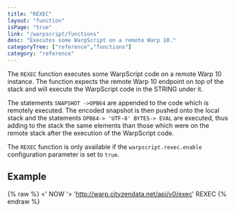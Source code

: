 ```yaml
---
title: "REXEC"
layout: "function"
isPage: "true"
link: "/warpscript/functions"
desc: "Executes some WarpScript on a remote Warp 10."
categoryTree: ["reference","functions"]
category: "reference"
---
```


The `REXEC` function executes some WarpScript code on a remote Warp 10 instance. The function expects the remote Warp 10 endpoint on top of the stack and will execute the WarpScript code in the STRING under it.

The statements `SNAPSHOT ->OPB64` are appended to the code which is remotely executed. The encoded snapshot is then pushed onto the local stack and the statements `OPB64-> 'UTF-8' BYTES-> EVAL` are executed, thus adding to the stack the same elements than those which were on the remote stack after the execution of the WarpScript code.

The `REXEC` function is only available if the `warpscript.rexec.enable` configuration parameter is set to `true`.

## Example ##

{% raw %}
<warp10-warpscript-widget backend="{{backend}}"  exec-endpoint="{{execEndpoint}}"><' NOW '>
'http://warp.cityzendata.net/api/v0/exec'
REXEC
</warp10-warpscript-widget>
{% endraw %}      
